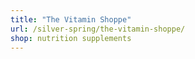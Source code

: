```yaml
---
title: "The Vitamin Shoppe"
url: /silver-spring/the-vitamin-shoppe/
shop: nutrition supplements
---
```

